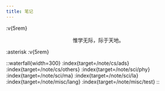 ```yaml
---
title: 笔记
---
```


:v{5rem}

<center>惟学无际，际于天地。</center>

:asterisk
:v{5rem}

::waterfall{width=300}
:index{target=/note/cs/ads}
:index{target=/note/cs/others}
:index{target=/note/sci/phy}
:index{target=/note/sci/ma}
:index{target=/note/sci/la}
:index{target=/note/misc/lang}
:index{target=/note/misc/test}
::
